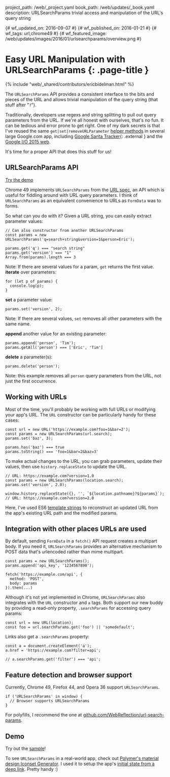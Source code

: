 project_path: /web/_project.yaml book_path: /web/updates/_book.yaml description: URLSearchParams trivial access and manipulation of the URL's query string

{# wf_updated_on: 2016-09-07 #} {# wf_published_on: 2016-01-21 #} {# wf_tags: url,chrome49 #} {# wf_featured_image: /web/updates/images/2016/01/urlsearchparams/overview.png #}

# Easy URL Manipulation with URLSearchParams {: .page-title }

{% include "web/_shared/contributors/ericbidelman.html" %}

The `URLSearchParams` API provides a consistent interface to the bits and pieces of the URL and allows trivial manipulation of the query string (that stuff after "`?`").

Traditionally, developers use regexs and string splitting to pull out query parameters from the URL. If we're all honest with ourselves, that's no fun. It can be tedious and error prone to get right. One of my dark secrets is that I've reused the same `get|set|removeURLParameter` [helper methods](https://github.com/GoogleChrome/ioweb2015/blob/21d7a80aefd6a76474fcdb700ac9965cd4c7800f/app/scripts/helper/util.js#L142-L200) in several large Google.com app, including [Google Santa Tracker](https://santatracker.google.com/){: .external } and the [Google I/O 2015 web](https://events.google.com/io2015).

It's time for a proper API that does this stuff for us!

## URLSearchParams API

[Try the demo](https://googlechrome.github.io/samples/urlsearchparams/index.html)

Chrome 49 implements `URLSearchParams` from the [URL spec](https://url.spec.whatwg.org/#urlsearchparams), an API which is useful for fiddling around with URL query parameters. I think of `URLSearchParams` as an equivalent convenience to URLs as `FormData` was to forms.

So what can you do with it? Given a URL string, you can easily extract parameter values:

    // Can also constructor from another URLSearchParams
    const params = new URLSearchParams('q=search+string&version=1&person=Eric');
    
    params.get('q') === "search string"
    params.get('version') === "1"
    Array.from(params).length === 3
    

Note: If there are several values for a param, `get` returns the first value. **iterate** over parameters:

    for (let p of params) {
      console.log(p);
    }
    

**set** a parameter value:

    params.set('version', 2);
    

Note: If there are several values, `set` removes all other parameters with the same name.

**append** another value for an existing parameter:

    params.append('person', 'Tim');
    params.getAll('person') === ['Eric', 'Tim']
    

**delete** a parameter(s):

    params.delete('person');
    

Note: this example removes all `person` query parameters from the URL, not just the first occurrence.

## Working with URLs

Most of the time, you'll probably be working with full URLs or modifying your app's URL. The `URL` constructor can be particularly handy for these cases:

    const url = new URL('https://example.com?foo=1&bar=2');
    const params = new URLSearchParams(url.search);
    params.set('baz', 3);
    
    params.has('baz') === true
    params.toString() === 'foo=1&bar=2&baz=3'
    

To make actual changes to the URL, you can grab parameters, update their values, then use `history.replaceState` to update the URL.

    // URL: https://example.com?version=1.0
    const params = new URLSearchParams(location.search);
    params.set('version', 2.0);
    
    window.history.replaceState({}, '', `${location.pathname}?${params}`);
    // URL: https://example.com?version=2.0
    

Here, I've used ES6 [template strings](https://googlechrome.github.io/samples/template-literals-es6/index.html) to reconstruct an updated URL from the app's existing URL path and the modified params.

## Integration with other places URLs are used

By default, sending `FormData` in a `fetch()` API request creates a multipart body. If you need it, `URLSearchParams` provides an alternative mechanism to POST data that's urlencoded rather than mime multipart.

    const params = new URLSearchParams();
    params.append('api_key', '1234567890');
    
    fetch('https://example.com/api', {
      method: 'POST',
      body: params
    }).then(...)
    

Although it's not yet implemented in Chrome, `URLSearchParams` also integrates with the `URL` constructor and `a` tags. Both support our new buddy by providing a read-only property, `.searchParams` for accessing query params:

    const url = new URL(location);
    const foo = url.searchParams.get('foo') || 'somedefault';
    

Links also get a `.searchParams` property:

    const a = document.createElement('a');
    a.href = 'https://example.com?filter=api';
    
    // a.searchParams.get('filter') === 'api';
    

## Feature detection and browser support

Currently, Chrome 49, Firefox 44, and Opera 36 support `URLSearchParams`.

    if ('URLSearchParams' in window) {
      // Browser supports URLSearchParams
    }
    

For polyfills, I recommend the one at [github.com/WebReflection/url-search-params](https://github.com/WebReflection/url-search-params).

## Demo

Try out the [sample](https://googlechrome.github.io/samples/urlsearchparams/index.html)!

To see `URLSearchParams` in a real-world app, check out [Polymer's material design Iconset Generator](https://poly-icon.appspot.com/). I used it to setup the app's [initial state from a deep link](https://github.com/PolymerLabs/polyicon/blob/master/index.html#L336-L349). Pretty handy :)